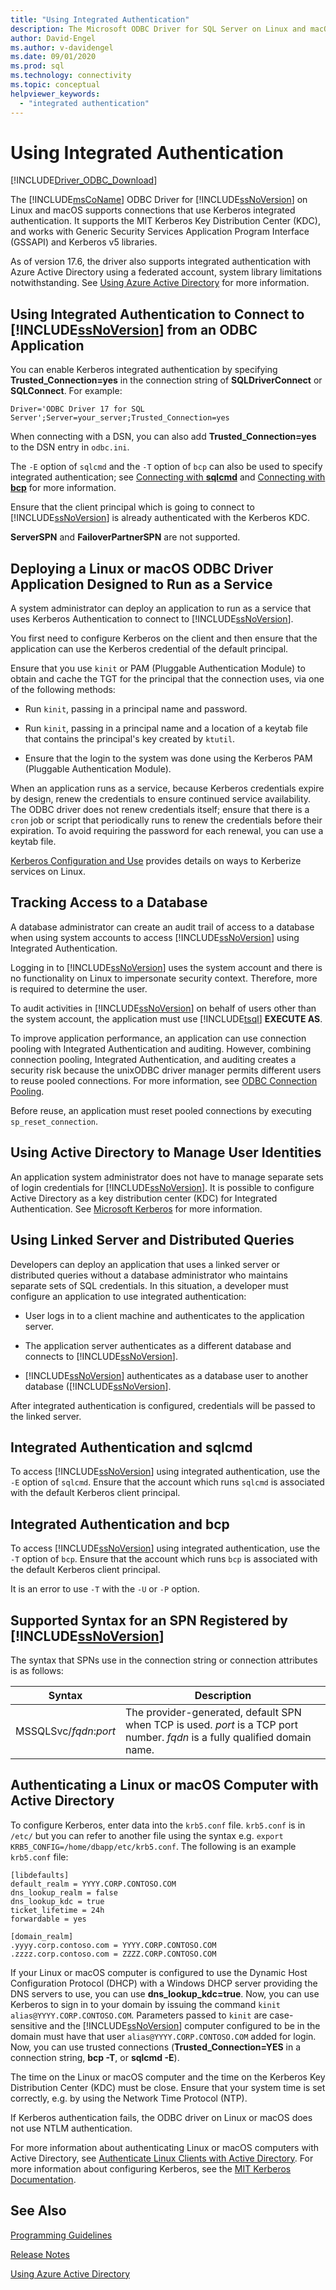 ```yaml
---
title: "Using Integrated Authentication"
description: The Microsoft ODBC Driver for SQL Server on Linux and macOS supports connections that use Kerberos integrated authentication.
author: David-Engel
ms.author: v-davidengel
ms.date: 09/01/2020
ms.prod: sql
ms.technology: connectivity
ms.topic: conceptual
helpviewer_keywords:
  - "integrated authentication"
---
```

# Using Integrated Authentication
[!INCLUDE[Driver_ODBC_Download](../../../includes/driver_odbc_download.md)]

The [!INCLUDE[msCoName](../../../includes/msconame-md.md)] ODBC Driver for [!INCLUDE[ssNoVersion](../../../includes/ssnoversion-md.md)] on Linux and macOS supports connections that use Kerberos integrated authentication. It supports the MIT Kerberos Key Distribution Center (KDC), and works with Generic Security Services Application Program Interface (GSSAPI) and Kerberos v5 libraries.

As of version 17.6, the driver also supports integrated authentication with Azure Active Directory using a federated account, system library limitations notwithstanding. See [Using Azure Active Directory](../using-azure-active-directory.md) for more information.

## Using Integrated Authentication to Connect to [!INCLUDE[ssNoVersion](../../../includes/ssnoversion-md.md)] from an ODBC Application  

You can enable Kerberos integrated authentication by specifying **Trusted_Connection=yes** in the connection string of **SQLDriverConnect** or **SQLConnect**. For example:  

```
Driver='ODBC Driver 17 for SQL Server';Server=your_server;Trusted_Connection=yes  
```
  
When connecting with a DSN, you can also add **Trusted_Connection=yes** to the DSN entry in `odbc.ini`.
  
The `-E` option of `sqlcmd` and the `-T` option of `bcp` can also be used to specify integrated authentication; see [Connecting with **sqlcmd**](connecting-with-sqlcmd.md) and [Connecting with **bcp**](connecting-with-bcp.md) for more information.

Ensure that the client principal which is going to connect to [!INCLUDE[ssNoVersion](../../../includes/ssnoversion-md.md)] is already authenticated with the Kerberos KDC.
  
**ServerSPN** and **FailoverPartnerSPN** are not supported.  
  
## Deploying a Linux or macOS ODBC Driver Application Designed to Run as a Service

A system administrator can deploy an application to run as a service that uses Kerberos Authentication to connect to [!INCLUDE[ssNoVersion](../../../includes/ssnoversion-md.md)].  
  
You first need to configure Kerberos on the client and then ensure that the application can use the Kerberos credential of the default principal.

Ensure that you use `kinit` or PAM (Pluggable Authentication Module) to obtain and cache the TGT for the principal that the connection uses, via one of the following methods:  
  
-   Run `kinit`, passing in a principal name and password.  
  
-   Run `kinit`, passing in a principal name and a location of a keytab file that contains the principal's key created by `ktutil`.  
  
-   Ensure that the login to the system was done using the Kerberos PAM (Pluggable Authentication Module).

When an application runs as a service, because Kerberos credentials expire by design, renew the credentials to ensure continued service availability. The ODBC driver does not renew credentials itself; ensure that there is a `cron` job or script that periodically runs to renew the credentials before their expiration. To avoid requiring the password for each renewal, you can use a keytab file.  
  
[Kerberos Configuration and Use](https://www.oreilly.com/library/view/linux-in-a/0596007582/ch09.html) provides details on ways to Kerberize services on Linux.
  
## Tracking Access to a Database

A database administrator can create an audit trail of access to a database when using system accounts to access [!INCLUDE[ssNoVersion](../../../includes/ssnoversion-md.md)] using Integrated Authentication.  
  
Logging in to [!INCLUDE[ssNoVersion](../../../includes/ssnoversion-md.md)] uses the system account and there is no functionality on Linux to impersonate security context. Therefore, more is required to determine the user.
  
To audit activities in [!INCLUDE[ssNoVersion](../../../includes/ssnoversion-md.md)] on behalf of users other than the system account, the application must use [!INCLUDE[tsql](../../../includes/tsql-md.md)] **EXECUTE AS**.  
  
To improve application performance, an application can use connection pooling with Integrated Authentication and auditing. However, combining connection pooling, Integrated Authentication, and auditing creates a security risk because the unixODBC driver manager permits different users to reuse pooled connections. For more information, see [ODBC Connection Pooling](http://www.unixodbc.org/doc/conn_pool.html).  

Before reuse, an application must reset pooled connections by executing `sp_reset_connection`.  

## Using Active Directory to Manage User Identities

An application system administrator does not have to manage separate sets of login credentials for [!INCLUDE[ssNoVersion](../../../includes/ssnoversion-md.md)]. It is possible to configure Active Directory as a key distribution center (KDC) for Integrated Authentication. See [Microsoft Kerberos](/windows/desktop/SecAuthN/microsoft-kerberos) for more information.

## Using Linked Server and Distributed Queries

Developers can deploy an application that uses a linked server or distributed queries without a database administrator who maintains separate sets of SQL credentials. In this situation, a developer must configure an application to use integrated authentication:  
  
-   User logs in to a client machine and authenticates to the application server.  
  
-   The application server authenticates as a different database and connects to [!INCLUDE[ssNoVersion](../../../includes/ssnoversion-md.md)].  
  
-   [!INCLUDE[ssNoVersion](../../../includes/ssnoversion-md.md)] authenticates as a database user to another database ([!INCLUDE[ssNoVersion](../../../includes/ssnoversion-md.md)].  
  
After integrated authentication is configured, credentials will be passed to the linked server.  
  
## Integrated Authentication and sqlcmd
To access [!INCLUDE[ssNoVersion](../../../includes/ssnoversion-md.md)] using integrated authentication, use the `-E` option of `sqlcmd`. Ensure that the account which runs `sqlcmd` is associated with the default Kerberos client principal.

## Integrated Authentication and bcp
To access [!INCLUDE[ssNoVersion](../../../includes/ssnoversion-md.md)] using integrated authentication, use the `-T` option of `bcp`. Ensure that the account which runs `bcp` is associated with the default Kerberos client principal. 
  
It is an error to use `-T` with the `-U` or `-P` option.
  
## Supported Syntax for an SPN Registered by [!INCLUDE[ssNoVersion](../../../includes/ssnoversion-md.md)]

The syntax that SPNs use in the connection string or connection attributes is as follows:  

|Syntax|Description|  
|----------|---------------|  
|MSSQLSvc/*fqdn*:*port*|The provider-generated, default SPN when TCP is used. *port* is a TCP port number. *fqdn* is a fully qualified domain name.|  
  
## Authenticating a Linux or macOS Computer with Active Directory

<a name="configure-kerberos"></a>To configure Kerberos, enter data into the `krb5.conf` file. `krb5.conf` is in `/etc/` but you can refer to another file using the syntax e.g. `export KRB5_CONFIG=/home/dbapp/etc/krb5.conf`. The following is an example `krb5.conf` file:  
  
```  
[libdefaults]  
default_realm = YYYY.CORP.CONTOSO.COM  
dns_lookup_realm = false  
dns_lookup_kdc = true  
ticket_lifetime = 24h  
forwardable = yes  
  
[domain_realm]  
.yyyy.corp.contoso.com = YYYY.CORP.CONTOSO.COM  
.zzzz.corp.contoso.com = ZZZZ.CORP.CONTOSO.COM  
```  
  
If your Linux or macOS computer is configured to use the Dynamic Host Configuration Protocol (DHCP) with a Windows DHCP server providing the DNS servers to use, you can use **dns_lookup_kdc=true**. Now, you can use Kerberos to sign in to your domain by issuing the command `kinit alias@YYYY.CORP.CONTOSO.COM`. Parameters passed to `kinit` are case-sensitive and the [!INCLUDE[ssNoVersion](../../../includes/ssnoversion-md.md)] computer configured to be in the domain must have that user `alias@YYYY.CORP.CONTOSO.COM` added for login. Now, you can use trusted connections (**Trusted_Connection=YES** in a connection string, **bcp -T**, or **sqlcmd -E**).  
  
The time on the Linux or macOS computer and the time on the Kerberos Key Distribution Center (KDC) must be close. Ensure that your system time is set correctly, e.g. by using the Network Time Protocol (NTP).  

If Kerberos authentication fails, the ODBC driver on Linux or macOS does not use NTLM authentication.  

For more information about authenticating Linux or macOS computers with Active Directory, see [Authenticate Linux Clients with Active Directory](/previous-versions/technet-magazine/dd228986(v=msdn.10)#id0060048). For more information about configuring Kerberos, see the [MIT Kerberos Documentation](https://web.mit.edu/kerberos/krb5-1.12/doc/index.html).

## See Also  
[Programming Guidelines](programming-guidelines.md)

[Release Notes](release-notes-odbc-sql-server-linux-mac.md)

[Using Azure Active Directory](../using-azure-active-directory.md)